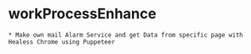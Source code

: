 # workProcessEnhance
    * Make own mail Alarm Service and get Data from specific page with Healess Chrome using Puppeteer
    

    
